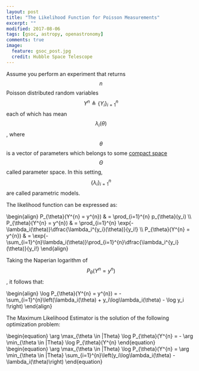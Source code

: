 ```yaml
---
layout: post
title: "The Likelihood Function for Poisson Measurements"
excerpt: ""
modified: 2017-08-06
tags: [gsoc, astropy, openastronomy]
comments: true
image:
  feature: gsoc_post.jpg
  credit: Hubble Space Telescope
---
```


Assume you perform an experiment that returns $$n$$ Poisson distributed random variables $$Y^{n}
\triangleq \{Y_i\}_{i=1}^{n}$$ each of which has mean $$\lambda_i(\theta)$$, where
$$\theta$$ is a vector of parameters which belongs to some [compact space](https://en.wikipedia.org/wiki/Compact_space)
$$\Theta$$ called parameter space.
In this setting, $$\{\lambda_i\}_{i=1}^{n}$$ are called parametric models.

The likelihood function can be expressed as:

\begin{align}
P_{\theta}(Y^{n} = y^{n}) & = \prod_{i=1}^{n} p_{\theta}(y_i) \\\\
P_{\theta}(Y^{n} = y^{n}) & = \prod_{i=1}^{n} \exp{-\lambda_i(\theta)}\dfrac{\lambda_i^{y_i}(\theta)}{y_i!} \\\\
P_{\theta}(Y^{n} = y^{n}) & = \exp{-\sum_{i=1}^{n}\lambda_i(\theta)}\prod_{i=1}^{n}\dfrac{\lambda_i^{y_i}(\theta)}{y_i!}
\end{align}

Taking the Naperian logarithm of $$P_{\theta}(Y^{n} = y^{n})$$, it follows that:

\begin{align}
\log P_{\theta}(Y^{n} = y^{n}) = - \sum_{i=1}^{n}\left(\lambda_i(\theta) + y_i\log\lambda_i(\theta) - \log y_i !\right)
\end{align}

The Maximum Likelihood Estimator is the solution of the following optimization problem:

\begin{equation}
\arg \max_{\theta \in |Theta} \log P_{\theta}(Y^{n} = - \arg \min_{\theta \in |Theta} \log P_{\theta}(Y^{n}
\end{equation}
\begin{equation}
\arg \max_{\theta \in |Theta} \log P_{\theta}(Y^{n} = \arg \min_{\theta \in |Theta} \sum_{i=1}^{n}\left(y_i\log\lambda_i(\theta) - \lambda_i(\theta)\right)
\end{equation}
